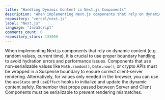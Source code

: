 ```yaml
---
title: "Handling Dynamic Content in Next.js Components"
description: "When implementing Next.js components that rely on dynamic content (e.g. random values, current time), it is crucial to use proper boundary handling to avoid hydration errors and performance issues."
repository: "vercel/next.js"
label: "Next.js"
language: "JavaScript"
comments_count: 6
repository_stars: 133000
---
```


When implementing Next.js components that rely on dynamic content (e.g. random values, current time), it is crucial to use proper boundary handling to avoid hydration errors and performance issues. Components that use non-serializable values like `Math.random()`, `Date.now()`, or crypto APIs must be wrapped in a Suspense boundary to ensure correct client-server rendering. Alternatively, for values only needed in the browser, you can use the `useState` and `useEffect` hooks to initialize and update the dynamic content safely. Remember that props passed between Server and Client Components must be serializable to prevent rendering mismatches.
